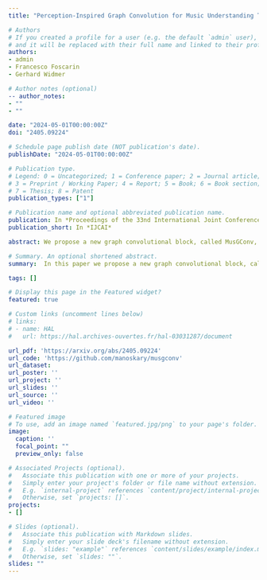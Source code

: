 ```yaml
---
title: "Perception-Inspired Graph Convolution for Music Understanding Tasks"

# Authors
# If you created a profile for a user (e.g. the default `admin` user), write the username (folder name) here 
# and it will be replaced with their full name and linked to their profile.
authors:
- admin
- Francesco Foscarin
- Gerhard Widmer

# Author notes (optional)
-- author_notes:
- ""
- ""

date: "2024-05-01T00:00:00Z"
doi: "2405.09224"

# Schedule page publish date (NOT publication's date).
publishDate: "2024-05-01T00:00:00Z"

# Publication type.
# Legend: 0 = Uncategorized; 1 = Conference paper; 2 = Journal article;
# 3 = Preprint / Working Paper; 4 = Report; 5 = Book; 6 = Book section;
# 7 = Thesis; 8 = Patent
publication_types: ["1"]

# Publication name and optional abbreviated publication name.
publication: In *Proceedings of the 33nd International Joint Conference on Artificial Intelligence*
publication_short: In *IJCAI*

abstract: We propose a new graph convolutional block, called MusGConv, specifically designed for the efficient processing of musical score data and motivated by general perceptual principles. It focuses on two fundamental dimensions of music, pitch and rhythm, and considers both relative and absolute representations of these components. We evaluate our approach on four different musical understanding problems, such as monophonic voice separation, harmonic analysis, cadence detection, and composer identification which, in abstract terms, translate to different graph learning problems, namely, node classification, link prediction, and graph classification. Our experiments demonstrate that MusGConv improves the performance on three of the aforementioned tasks while being conceptually very simple and efficient. We interpret this as evidence that it is beneficial to include perception-informed processing of fundamental musical concepts when developing graph network applications on musical score data.

# Summary. An optional shortened abstract.
summary:  In this paper we propose a new graph convolutional block, called MusGConv, specifically designed for the efficient processing of musical score data and motivated by general perceptual principles. We evaluate our approach on four different musical understanding problems, such as monophonic voice separation, harmonic analysis, cadence detection, and composer identification which, in abstract terms, translate to different graph learning problems, namely, node classification, link prediction, and graph classification. Our experiments demonstrate that MusGConv improves the performance on three of the aforementioned tasks while being conceptually very simple and efficient.

tags: []

# Display this page in the Featured widget?
featured: true

# Custom links (uncomment lines below)
# links:
# - name: HAL
#   url: https://hal.archives-ouvertes.fr/hal-03031287/document

url_pdf: 'https://arxiv.org/abs/2405.09224'
url_code: 'https://github.com/manoskary/musgconv'
url_dataset: 
url_poster: ''
url_project: ''
url_slides: ''
url_source: ''
url_video: ''

# Featured image
# To use, add an image named `featured.jpg/png` to your page's folder. 
image:
  caption: ''
  focal_point: ""
  preview_only: false

# Associated Projects (optional).
#   Associate this publication with one or more of your projects.
#   Simply enter your project's folder or file name without extension.
#   E.g. `internal-project` references `content/project/internal-project/index.md`.
#   Otherwise, set `projects: []`.
projects:
- []

# Slides (optional).
#   Associate this publication with Markdown slides.
#   Simply enter your slide deck's filename without extension.
#   E.g. `slides: "example"` references `content/slides/example/index.md`.
#   Otherwise, set `slides: ""`.
slides: ""
---
```


